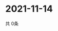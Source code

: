 # 2021-11-14
  共 0条

  <!-- BEGIN -->
  <!-- 最后更新时间Sun Nov 14 2021 15:03:09 GMT+0000 (Coordinated Universal Time) -->
  
  <!-- END -->
  
  